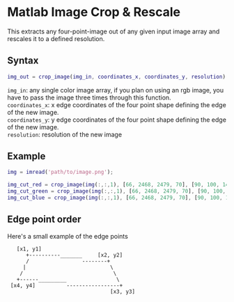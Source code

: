 # Matlab Image Crop & Rescale
This extracts any four-point-image out of any given input image array and rescales it to a defined resolution.

## Syntax
```matlab
img_out = crop_image(img_in, coordinates_x, coordinates_y, resolution)
```

`img_in`: any single color image array, if you plan on using an rgb image, you have to pass the image three times through this function.<br>
`coordinates_x`: x edge coordinates of the four point shape defining the edge of the new image. <br>
`coordinates_y`: y edge coordinates of the four point shape defining the edge of the new image.<br>
`resolution`: resolution of the new image

## Example

```matlab
img = imread('path/to/image.png');

img_cut_red = crop_image(img(:,:,1), [66, 2468, 2479, 70], [90, 100, 1436, 1460], [1920, 1080]);
img_cut_green = crop_image(img(:,:,1), [66, 2468, 2479, 70], [90, 100, 1436, 1460], [1920, 1080]);
img_cut_blue = crop_image(img(:,:,1), [66, 2468, 2479, 70], [90, 100, 1436, 1460], [1920, 1080]);
```

## Edge point order
Here's a small example of the edge points
```
   [x1, y1]
      +----------_______     [x2, y2]
      /                 --------+
     |                           \
    /                             \
   +------_________                \
 [x4, y4]          -----------------+
				                 [x3, y3]
```
